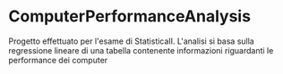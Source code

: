 # ComputerPerformanceAnalysis
Progetto effettuato per l'esame di StatisticaII.
L'analisi si basa sulla regressione lineare di una tabella contenente informazioni riguardanti le performance dei computer
